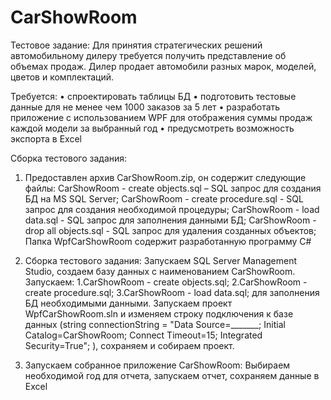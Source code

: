 # CarShowRoom

Тестовое задание:
Для принятия стратегических решений автомобильному дилеру требуется получить представление об объемах продаж. Дилер продает автомобили разных марок, моделей, цветов и комплектаций.

Требуется:
•	спроектировать таблицы БД
•	подготовить тестовые данные для не менее чем 1000 заказов за 5 лет
•	разработать приложение с использованием WPF для отображения суммы продаж каждой модели за выбранный год
•	предусмотреть возможность экспорта в Excel

Сборка тестового задания:	
1.	Предоставлен архив CarShowRoom.zip, он содержит следующие файлы:
CarShowRoom - create objects.sql – SQL запрос для создания БД на MS SQL Server;
CarShowRoom - create procedure.sql - SQL запрос для создания необходимой процедуры;
CarShowRoom - load data.sql - SQL запрос для заполнения данными БД;
CarShowRoom - drop all objects.sql - SQL запрос для удаления созданных объектов;
Папка WpfCarShowRoom содержит разработанную программу C# 

2.	Сборка тестового задания:
Запускаем SQL Server Management Studio, создаем базу данных с наименованием CarShowRoom.
Запускаем: 1.CarShowRoom - create objects.sql; 2.CarShowRoom - create procedure.sql; 3.CarShowRoom - load data.sql; для заполнения БД необходимыми данными.
Запускаем проект WpfCarShowRoom.sln и изменяем строку подключения к базе данных
(string connectionString = "Data Source=_______; Initial Catalog=CarShowRoom; Connect Timeout=15; Integrated Security=True"; ), сохраняем и собираем проект.

3.	Запускаем собранное приложение CarShowRoom:
Выбираем необходимой год для отчета, запускаем отчет, сохраняем данные в Excel 
				

